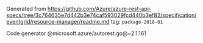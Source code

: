 Generated from https://github.com/Azure/azure-rest-api-specs/tree/3c764635e7d442b3e74caf593029fcd440b3ef82/specification/eventgrid/resource-manager/readme.md tag: `package-2018-01`

Code generator @microsoft.azure/autorest.go@~2.1.161

